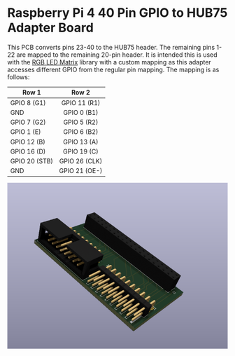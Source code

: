 # Raspberry Pi 4 40 Pin GPIO to HUB75 Adapter Board

This PCB converts pins 23-40 to the HUB75 header. The remaining pins 1-22 are mapped to the remaining 20-pin header. It is intended this is used with the [RGB LED Matrix](https://github.com/hzeller/rpi-rgb-led-matrix/tree/master) library with a custom mapping as this adapter accesses different GPIO from the regular pin mapping. The mapping is as follows:

|Row 1        | Row 2       |
|-------------|:-----------:|
|GPIO 8 (G1)  |GPIO 11 (R1) |
|GND          |GPIO 0 (B1)  |
|GPIO 7 (G2)  |GPIO 5 (R2)  |
|GPIO 1 (E)   |GPIO 6 (B2)  |
|GPIO 12 (B)  |GPIO 13 (A)  |
|GPIO 16 (D)  |GPIO 19 (C)  |
|GPIO 20 (STB)|GPIO 26 (CLK)|
|GND          |GPIO 21 (OE-)|

![](image.png)
